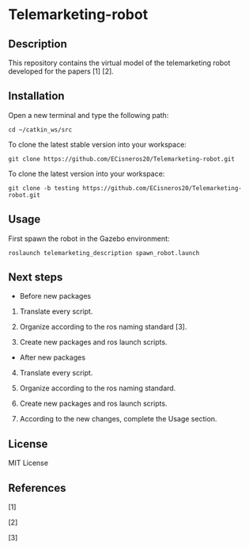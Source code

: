 # Telemarketing-robot

## Description

This repository contains the virtual model of the telemarketing robot developed for the papers [1] [2].

## Installation

Open a new terminal and type the following path:

    cd ~/catkin_ws/src

To clone the latest stable version into your workspace:

    git clone https://github.com/ECisneros20/Telemarketing-robot.git

To clone the latest version into your workspace:

    git clone -b testing https://github.com/ECisneros20/Telemarketing-robot.git

## Usage

First spawn the robot in the Gazebo environment:

    roslaunch telemarketing_description spawn_robot.launch

## Next steps

- Before new packages

1. Translate every script.

2. Organize according to the ros naming standard [3].

3. Create new packages and ros launch scripts.

- After new packages

4. Translate every script.

5. Organize according to the ros naming standard.

6. Create new packages and ros launch scripts.

7. According to the new changes, complete the Usage section.

## License

MIT License

## References

[1]

[2]

[3]
